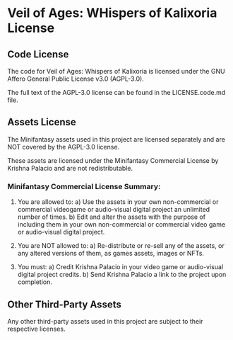 # Veil of Ages: WHispers of Kalixoria License

## Code License
The code for Veil of Ages: Whispers of Kalixoria is licensed under the GNU Affero General Public License v3.0 (AGPL-3.0).

The full text of the AGPL-3.0 license can be found in the LICENSE.code.md file.

## Assets License
The Minifantasy assets used in this project are licensed separately and are NOT covered by the AGPL-3.0 license.

These assets are licensed under the Minifantasy Commercial License by Krishna Palacio and are not redistributable.

### Minifantasy Commercial License Summary:
1) You are allowed to:
   a) Use the assets in your own non-commercial or commercial videogame or audio-visual digital project an unlimited number of times.
   b) Edit and alter the assets with the purpose of including them in your own non-commercial or commercial video game or audio-visual digital project.

2) You are NOT allowed to:
   a) Re-distribute or re-sell any of the assets, or any altered versions of them, as games assets, images or NFTs.

3) You must:
   a) Credit Krishna Palacio in your video game or audio-visual digital project credits.
   b) Send Krishna Palacio a link to the project upon completion.

## Other Third-Party Assets
Any other third-party assets used in this project are subject to their respective licenses.
